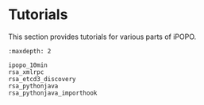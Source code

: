 # Tutorials

This section provides tutorials for various parts of iPOPO.

```{toctree}
:maxdepth: 2

ipopo_10min
rsa_xmlrpc
rsa_etcd3_discovery
rsa_pythonjava
rsa_pythonjava_importhook
```
